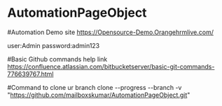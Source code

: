 # AutomationPageObject

#Automation Demo site
https://Opensource-Demo.Orangehrmlive.com/

user:Admin
password:admin123

#Basic Github commands help link
https://confluence.atlassian.com/bitbucketserver/basic-git-commands-776639767.html


#Command to clone ur branch
clone --progress --branch <yourGITBranchName> -v "https://github.com/mailboxskumar/AutomationPageObject.git"

